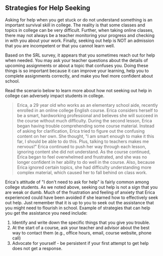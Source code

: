 ## Strategies for Help Seeking

Asking for help when you get stuck or do not understand something is an important survival skill in college. The reality is that some classes and topics in college can be very difficult. Further, when taking online classes, there may not always be a teacher monitoring your progress and checking in with you about your work. Finally, seeking out help is NOT an admission that you are incompetent or that you cannot learn well.

Based on the SRL survey, it appears that you sometimes reach out for help when needed. You may ask your teacher questions about the details of upcoming assignments or about a topic that confuses you. Doing these things is so important because it can improve your learning, help you to complete assignments correctly, and make you feel more confident about school. 

Read the scenario below to learn more about how not seeking out help in college can adversely impact students in college.

> Erica, a 29 year old who works as an elementary school aide, recently enrolled in an online college English course. Erica considers herself to be a smart, hardworking professional and believes she will succeed in the course without much difficulty. During the second lesson, Erica began having trouble comprehending some course material. Instead of asking for clarification, Erica tried to figure out the confusing content on her own. She thought, "I am smart enough to make it this far, I should be able to do this. Plus, talking to teachers makes me nervous!" Erica continued to push her way through each lesson, ignoring content she did not understand. As the course continued, Erica began to feel overwhelmed and frustrated, and she was no longer confident in her ability to do well in the course. Also, because Erica ignored certain topics, she had difficulty understanding more complex material, which caused her to fall behind on class work.

Erica's attitude of "I don't need to ask for help" is fairly common among college students. As we noted above, seeking out help is not a sign that you are weak or dumb. Much of the frustration and feeling of anxiety that Erica experienced could have been avoided if she learned how to effectively seek out help. Just remember that it is up to you to seek out the assistance that you might need to flourish in school.
Example of strategies that can help you get the assistance you need include: 

1. Identify and write down the specific things that you give you trouble.
2. At the start of a course, ask your teacher and advisor about the best way to contact them (e.g., office hours, email, course website, phone call)
3. Advocate for yourself - be persistent if your first attempt to get help does not get a response.
